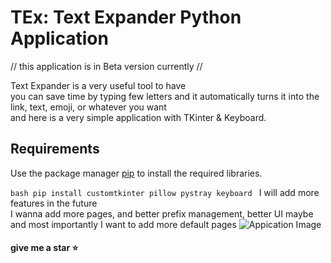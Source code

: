 ﻿# TEx: Text Expander Python Application
// this application is in Beta version currently //

Text Expander is a very useful tool to have\
you can save time by typing few letters and it automatically turns it into the link, text, emoji, or whatever you want\
and here is a very simple application with TKinter & Keyboard.

## Requirements

Use the package manager [pip](https://pip.pypa.io/en/stable/) to install the required libraries.

`bash
pip install customtkinter pillow pystray keyboard
`
I will add more features in the future\
I wanna add more pages, and better prefix management, better UI maybe\
and most importantly I want to add more default pages
![Appication Image](https://iili.io/d1ap34n.png)
#### give me a star ⭐
